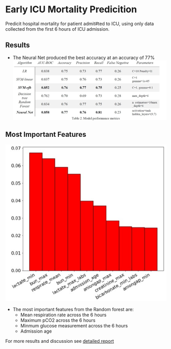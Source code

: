 # Early ICU Mortality Predicition #
Predicit hospital mortality for patient admit#ted to ICU, using only data collected from the first 6 hours of ICU admission.

## Results ##
- The Neural Net produced the best accuracy at an accuracy of 77%
![Alt text](/report_and_images/Model_results.jpg?raw=true )

## Most Important Features ##
![Alt text](/report_and_images/feature_importance.jpg?raw=true "Feature Importance as Identified by RF")
- The most important features from the Random forest are:
  - Mean respiration rate across the 6 hours
  - Maximum pCO2 across the 6 hours
  - Minmum glucose measurement across the 6 hours
  - Admission age

For more results and discussion see [detailed report](/report_and_images/report.pdf "see detailed report")

